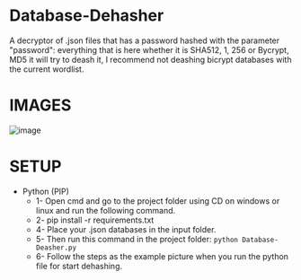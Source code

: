 # Database-Dehasher

A decryptor of .json files that has a password hashed with the parameter "password": everything that is here whether it is SHA512, 1, 256 or Bycrypt, MD5 it will try to deash it, I recommend not deashing bicrypt databases with the current wordlist.

# IMAGES

![image](https://github.com/user-attachments/assets/7c58badd-51c6-4eea-bbef-c7d6e431d694)

# SETUP 

- Python (PIP)
  - 1- Open cmd and go to the project folder using CD on windows or linux and run the following command.
  - 2- pip install -r requirements.txt
  - 4- Place your .json databases in the input folder.
  - 5- Then run this command in the project folder: `python Database-Deasher.py`
  - 6- Follow the steps as the example picture when you run the python file for start dehashing.
